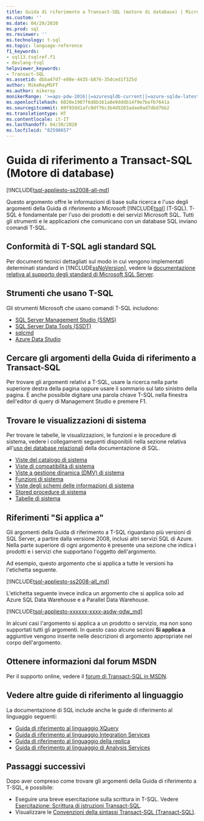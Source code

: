 ```yaml
---
title: Guida di riferimento a Transact-SQL (motore di database) | Microsoft Docs
ms.custom: ''
ms.date: 04/29/2020
ms.prod: sql
ms.reviewer: ''
ms.technology: t-sql
ms.topic: language-reference
f1_keywords:
- sql13.tsqlref.f1
- devlang-tsql
helpviewer_keywords:
- Transact-SQL
ms.assetid: dbba47d7-e08e-4435-b876-35dced1f325d
author: MikeRayMSFT
ms.author: mikeray
monikerRange: '>=aps-pdw-2016||=azuresqldb-current||=azure-sqldw-latest||>=sql-server-2016||=sqlallproducts-allversions||>=sql-server-linux-2017||=azuresqldb-mi-current'
ms.openlocfilehash: 6020e1907f6d8b161a8e9dddb14f9e7befb7641a
ms.sourcegitcommit: 69f93dd1afc0df76c3b4d9203adae0ad7dbd7bb2
ms.translationtype: HT
ms.contentlocale: it-IT
ms.lasthandoff: 04/30/2020
ms.locfileid: "82598657"
---
```

# <a name="transact-sql-reference-database-engine"></a>Guida di riferimento a Transact-SQL (Motore di database)
[!INCLUDE[tsql-appliesto-ss2008-all-md](../includes/tsql-appliesto-ss2008-all-md.md)]

Questo argomento offre le informazioni di base sulla ricerca e l'uso degli argomenti della Guida di riferimento a Microsoft [!INCLUDE[tsql](../includes/tsql-md.md)] (T-SQL). T-SQL è fondamentale per l'uso dei prodotti e dei servizi Microsoft SQL. Tutti gli strumenti e le applicazioni che comunicano con un database SQL inviano comandi T-SQL.  

## <a name="t-sql-compliance-to-sql-standard"></a>Conformità di T-SQL agli standard SQL
Per documenti tecnici dettagliati sul modo in cui vengono implementati determinati standard in [!INCLUDE[ssNoVersion](../includes/ssnoversion-md.md)], vedere la [documentazione relativa al supporto degli standard di Microsoft SQL Server](https://docs.microsoft.com/openspecs/sql_standards/ms-sqlstandlp/89fb00b1-4b9e-4296-92ce-a2b3f7ca01d2).

## <a name="tools-that-use-t-sql"></a>Strumenti che usano T-SQL
Gli strumenti Microsoft che usano comandi T-SQL includono:

- [SQL Server Management Studio (SSMS)](../ssms/download-sql-server-management-studio-ssms.md)
- [SQL Server Data Tools (SSDT)](../ssdt/download-sql-server-data-tools-ssdt.md)
- [sqlcmd](../tools/sqlcmd-utility.md)
- [Azure Data Studio](../azure-data-studio/what-is.md)
  
## <a name="locate-the-transact-sql-reference-topics"></a>Cercare gli argomenti della Guida di riferimento a Transact-SQL  
Per trovare gli argomenti relativi a T-SQL, usare la ricerca nella parte superiore destra della pagina oppure usare il sommario sul lato sinistro della pagina. È anche possibile digitare una parola chiave T-SQL nella finestra dell'editor di query di Management Studio e premere F1. 
  
## <a name="find-system-views"></a>Trovare le visualizzazioni di sistema
Per trovare le tabelle, le visualizzazioni, le funzioni e le procedure di sistema, vedere i collegamenti seguenti disponibili nella sezione relativa all'[uso dei database relazionali](../relational-databases/database-features.md) della documentazione di SQL.

- [Viste del catalogo di sistema](../relational-databases/system-catalog-views/catalog-views-transact-sql.md)
- [Viste di compatibilità di sistema](../relational-databases/system-compatibility-views/system-compatibility-views-transact-sql.md)
- [Viste a gestione dinamica (DMV) di sistema](../relational-databases/system-dynamic-management-views/system-dynamic-management-views.md)
- [Funzioni di sistema](../relational-databases/system-functions/system-functions-category-transact-sql.md)
- [Viste degli schemi delle informazioni di sistema](../relational-databases/system-information-schema-views/system-information-schema-views-transact-sql.md)
- [Stored procedure di sistema](../relational-databases/system-stored-procedures/system-stored-procedures-transact-sql.md)
- [Tabelle di sistema](../relational-databases/system-tables/system-tables-transact-sql.md)

## <a name="applies-to-references"></a>Riferimenti "Si applica a"  
 Gli argomenti della Guida di riferimento a T-SQL riguardano più versioni di SQL Server, a partire dalla versione 2008, inclusi altri servizi SQL di Azure. Nella parte superiore di ogni argomento è presente una sezione che indica i prodotti e i servizi che supportano l'oggetto dell'argomento. 

Ad esempio, questo argomento che si applica a tutte le versioni ha l'etichetta seguente. 
  
 [!INCLUDE[tsql-appliesto-ss2008-all_md](../includes/tsql-appliesto-ss2008-all-md.md)]   

L'etichetta seguente invece indica un argomento che si applica solo ad Azure SQL Data Warehouse e a Parallel Data Warehouse.

[!INCLUDE[tsql-appliesto-xxxxxx-xxxx-asdw-pdw_md](../includes/tsql-appliesto-xxxxxx-xxxx-asdw-pdw-md.md)]

In alcuni casi l'argomento si applica a un prodotto o servizio, ma non sono supportati tutti gli argomenti. In questo caso alcune sezioni **Si applica a** aggiuntive vengono inserite nelle descrizioni di argomento appropriate nel corpo dell'argomento.  
 
## <a name="get-help-from-the-msdn-forum"></a>Ottenere informazioni dal forum MSDN  
Per il supporto online, vedere il [forum di Transact-SQL in MSDN](https://social.msdn.microsoft.com/Forums/home).  
 
## <a name="see-other-language-references"></a>Vedere altre guide di riferimento al linguaggio
La documentazione di SQL include anche le guide di riferimento al linguaggio seguenti:
  
- [Guida di riferimento al linguaggio XQuery](../xquery/xquery-language-reference-sql-server.md)
- [Guida di riferimento al linguaggio Integration Services](../integration-services/integration-services-language-reference.md)
- [Guida di riferimento al linguaggio della replica](../relational-databases/replication/replication-language-reference.md)
- [Guida di riferimento al linguaggio di Analysis Services](../mdx/analysis-services-language-reference.md)  

## <a name="next-steps"></a>Passaggi successivi
Dopo aver compreso come trovare gli argomenti della Guida di riferimento a T-SQL, è possibile:

- Eseguire una breve esercitazione sulla scrittura in T-SQL. Vedere [Esercitazione: Scrittura di istruzioni Transact-SQL](../t-sql/tutorial-writing-transact-sql-statements.md). 
- Visualizzare le [Convenzioni della sintassi Transact-SQL &#40;Transact-SQL&#41;](../t-sql/language-elements/transact-sql-syntax-conventions-transact-sql.md).  

  
  
